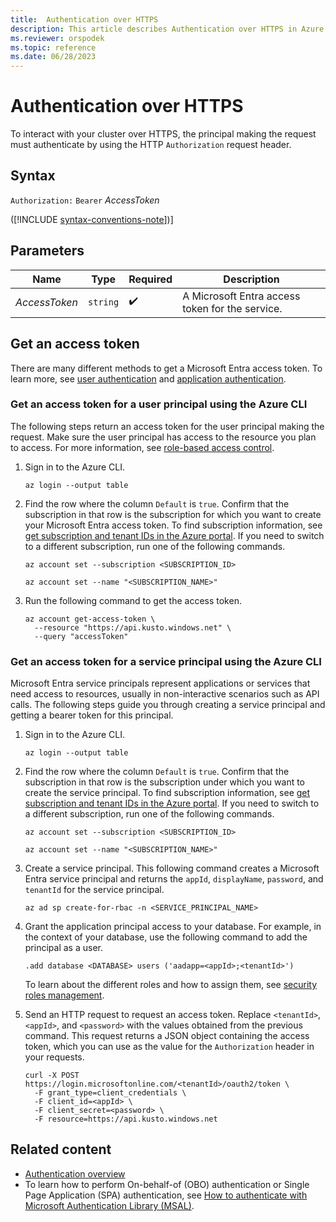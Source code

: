 ```yaml
---
title:  Authentication over HTTPS
description: This article describes Authentication over HTTPS in Azure Data Explorer.
ms.reviewer: orspodek
ms.topic: reference
ms.date: 06/28/2023
---
```

# Authentication over HTTPS

To interact with your cluster over HTTPS, the principal making the request
must authenticate by using the HTTP `Authorization` request header.

## Syntax

`Authorization:` `Bearer` *AccessToken*

([!INCLUDE [syntax-conventions-note](/../includes/syntax-conventions-note.md)])]

## Parameters

| Name | Type | Required | Description |
|--|--|--|--|
| *AccessToken*| `string` |  :heavy_check_mark: | A Microsoft Entra access token for the service.|

## Get an access token

There are many different methods to get a Microsoft Entra access token. To learn more, see [user authentication](authenticate-with-msal.md#perform-user-authentication-with-msal) and [application authentication](authenticate-with-msal.md#perform-application-authentication-with-msal).

### Get an access token for a user principal using the Azure CLI

The following steps return an access token for the user principal making the request. Make sure the user principal has access to the resource you plan to access. For more information, see [role-based access control](../../access-control/role-based-access-control.md).

1. Sign in to the Azure CLI.

      ```azurecli
      az login --output table
      ```

1. Find the row where the column `Default` is `true`. Confirm that the subscription in that row is the subscription for which you want to create your Microsoft Entra access token. To find subscription information, see [get subscription and tenant IDs in the Azure portal](/azure/azure-portal/get-subscription-tenant-id). If you need to switch to a different subscription, run one of the following commands.

      ```azurecli
      az account set --subscription <SUBSCRIPTION_ID>
      ```

      ```azurecli
      az account set --name "<SUBSCRIPTION_NAME>"
      ```

1. Run the following command to get the access token.

      ```azurecli
      az account get-access-token \
        --resource "https://api.kusto.windows.net" \
        --query "accessToken"
      ```

### Get an access token for a service principal using the Azure CLI

Microsoft Entra service principals represent applications or services that need access to resources, usually in non-interactive scenarios such as API calls. The following steps guide you through creating a service principal and getting a bearer token for this principal.

1. Sign in to the Azure CLI.

      ```azurecli
      az login --output table
      ```

1. Find the row where the column `Default` is `true`. Confirm that the subscription in that row is the subscription under which you want to create the service principal. To find subscription information, see [get subscription and tenant IDs in the Azure portal](/azure/azure-portal/get-subscription-tenant-id). If you need to switch to a different subscription, run one of the following commands.

      ```azurecli
      az account set --subscription <SUBSCRIPTION_ID>
      ```

      ```azurecli
      az account set --name "<SUBSCRIPTION_NAME>"
      ```

1. Create a service principal. This following command creates a Microsoft Entra service principal and returns the `appId`, `displayName`, `password`, and `tenantId` for the service principal.

      ```azurecli
      az ad sp create-for-rbac -n <SERVICE_PRINCIPAL_NAME> 
      ```

1. Grant the application principal access to your database. For example, in the context of your database, use the following command to add the principal as a user.

      ```kusto
      .add database <DATABASE> users ('aadapp=<appId>;<tenantId>')
      ```

      To learn about the different roles and how to assign them, see [security roles management](../../management/security-roles.md).

1. Send an HTTP request to request an access token. Replace `<tenantId>`, `<appId>`, and `<password>` with the values obtained from the previous command. This request returns a JSON object containing the access token, which you can use as the value for the `Authorization` header in your requests.

      ```azurecli
      curl -X POST https://login.microsoftonline.com/<tenantId>/oauth2/token \
        -F grant_type=client_credentials \
        -F client_id=<appId> \
        -F client_secret=<password> \
        -F resource=https://api.kusto.windows.net
      ```

## Related content

* [Authentication overview](../../access-control/index.md)
* To learn how to perform On-behalf-of (OBO) authentication or Single Page Application (SPA) authentication, see [How to authenticate with Microsoft Authentication Library (MSAL)](authenticate-with-msal.md).
